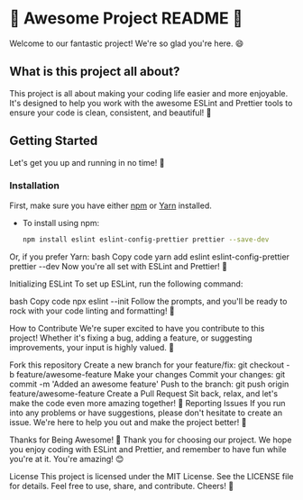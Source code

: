 # 🚀 Awesome Project README 🚀

Welcome to our fantastic project! We're so glad you're here. 😄

## What is this project all about?

This project is all about making your coding life easier and more enjoyable. It's designed to help you work with the awesome ESLint and Prettier tools to ensure your code is clean, consistent, and beautiful! 🌟

## Getting Started

Let's get you up and running in no time! 🏃

### Installation

First, make sure you have either [npm](https://www.npmjs.com/) or [Yarn](https://classic.yarnpkg.com/) installed.

- To install using npm:
  ```bash
  npm install eslint eslint-config-prettier prettier --save-dev
Or, if you prefer Yarn:
bash
Copy code
yarn add eslint eslint-config-prettier prettier --dev
Now you're all set with ESLint and Prettier! 🎉

Initializing ESLint
To set up ESLint, run the following command:

bash
Copy code
npx eslint --init
Follow the prompts, and you'll be ready to rock with your code linting and formatting! 🧹

How to Contribute
We're super excited to have you contribute to this project! Whether it's fixing a bug, adding a feature, or suggesting improvements, your input is highly valued. 🙌

Fork this repository
Create a new branch for your feature/fix: git checkout -b feature/awesome-feature
Make your changes
Commit your changes: git commit -m 'Added an awesome feature'
Push to the branch: git push origin feature/awesome-feature
Create a Pull Request
Sit back, relax, and let's make the code even more amazing together! 🎈
Reporting Issues
If you run into any problems or have suggestions, please don't hesitate to create an issue. We're here to help you out and make the project better! 🐛

Thanks for Being Awesome! 🌈
Thank you for choosing our project. We hope you enjoy coding with ESLint and Prettier, and remember to have fun while you're at it. You're amazing! 😊

License
This project is licensed under the MIT License. See the LICENSE file for details. Feel free to use, share, and contribute. Cheers! 🍻




